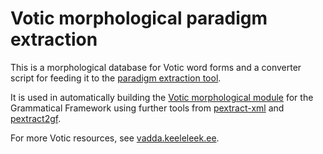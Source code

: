 # Votic morphological paradigm extraction

This is a morphological database for Votic word forms and a converter 
script for feeding it to the [paradigm extraction tool](https://github.com/marfors/paradigmextract/).

It is used in automatically building the [Votic morphological module](https://github.com/keeleleek/GF-Votic) 
for the Grammatical Framework using further tools from [pextract-xml](https://github.com/keeleleek/pextract-xml) and 
[pextract2gf](https://github.com/keeleleek/pextract2gf).

For more Votic resources, see [vadda.keeleleek.ee](http://vadda.keeleleek.ee/).
